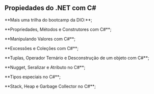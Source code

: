 ## Propiedades do .NET com C#

<p> **Mais uma trilha do bootcamp da DIO:**; </p>
<p> **Propriedades, Métodos e Construtores com C#**; </p>
<p> **Manipulando Valores com C#**; </p>
<p> **Excessões e Coleções com C#**; </p>
<p> **Tuplas, Operador Ternário e Desconstrução de um objeto com C#**; </p>
<p> **Nugget, Seralizar e Atributo no C#**; </p>
<p> **Tipos especiais no C#**; </p>
<p> **Stack, Heap e Garbage Collector no C#**; </p>